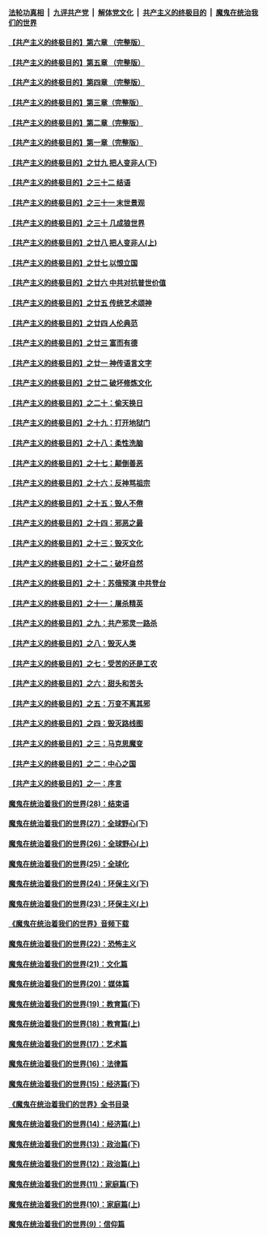 ####  [法轮功真相](../../../../basic/blob/master/README.md?t=06141002) &nbsp;|&nbsp; [九评共产党](../../../../9ping.md/blob/master/README.md?t=06141002) &nbsp;|&nbsp; [解体党文化](../../../../jtdwh.md/blob/master/README.md?t=06141002)  &nbsp;|&nbsp; [共产主义的终极目的](../../../../gczydzjmd.md/blob/master/README.md?t=06141002) &nbsp;|&nbsp; [魔鬼在统治我们的世界](../../../../mgztzwmdsj.md/blob/master/README.md?t=06141002) 

#### [【共产主义的终极目的】第六章 （完整版）](../pages/nsc422/n11428913.md?t=06141002) 

#### [【共产主义的终极目的】第五章 （完整版）](../pages/nsc422/n11428912.md?t=06141002) 

#### [【共产主义的终极目的】第四章 （完整版）](../pages/nsc422/n11428907.md?t=06141002) 

#### [【共产主义的终极目的】第三章（完整版）](../pages/nsc422/n11428848.md?t=06141002) 

#### [【共产主义的终极目的】第二章（完整版）](../pages/nsc422/n11428831.md?t=06141002) 

#### [【共产主义的终极目的】第一章（完整版）](../pages/nsc422/n11417651.md?t=06141002) 

#### [【共产主义的终极目的】之廿九 把人变非人(下)](../pages/nsc422/n11344140.md?t=06141002) 

#### [【共产主义的终极目的】之三十二 结语](../pages/nsc422/n11360535.md?t=06141002) 

#### [【共产主义的终极目的】之三十一 末世景观](../pages/nsc422/n11351129.md?t=06141002) 

#### [【共产主义的终极目的】之三十 几成狼世界](../pages/nsc422/n11348280.md?t=06141002) 

#### [【共产主义的终极目的】之廿八 把人变非人(上)](../pages/nsc422/n11340492.md?t=06141002) 

#### [【共产主义的终极目的】之廿七 以恨立国](../pages/nsc422/n11336944.md?t=06141002) 

#### [【共产主义的终极目的】之廿六 中共对抗普世价值](../pages/nsc422/n11324785.md?t=06141002) 

#### [【共产主义的终极目的】之廿五 传统艺术颂神](../pages/nsc422/n11296396.md?t=06141002) 

#### [【共产主义的终极目的】之廿四 人伦典范](../pages/nsc422/n11296397.md?t=06141002) 

#### [【共产主义的终极目的】之廿三 富而有德](../pages/nsc422/n11283598.md?t=06141002) 

#### [【共产主义的终极目的】之廿一 神传语言文字](../pages/nsc422/n11263265.md?t=06141002) 

#### [【共产主义的终极目的】之廿二 破坏修炼文化](../pages/nsc422/n11245728.md?t=06141002) 

#### [【共产主义的终极目的】之二十：偷天换日](../pages/nsc422/n11238846.md?t=06141002) 

#### [【共产主义的终极目的】之十九：打开地狱门](../pages/nsc422/n11206376.md?t=06141002) 

#### [【共产主义的终极目的】之十八：柔性洗脑](../pages/nsc422/n11199994.md?t=06141002) 

#### [【共产主义的终极目的】之十七：颠倒善恶](../pages/nsc422/n11179782.md?t=06141002) 

#### [【共产主义的终极目的】之十六：反神骂祖宗](../pages/nsc422/n11166798.md?t=06141002) 

#### [【共产主义的终极目的】之十五：毁人不倦](../pages/nsc422/n11166792.md?t=06141002) 

#### [【共产主义的终极目的】之十四：邪恶之最](../pages/nsc422/n11150249.md?t=06141002) 

#### [【共产主义的终极目的】之十三：毁灭文化](../pages/nsc422/n11135227.md?t=06141002) 

#### [【共产主义的终极目的】之十二：破坏自然](../pages/nsc422/n11135214.md?t=06141002) 

#### [【共产主义的终极目的】之十：苏俄预演 中共登台](../pages/nsc422/n11118424.md?t=06141002) 

#### [【共产主义的终极目的】之十一：屠杀精英](../pages/nsc422/n11118442.md?t=06141002) 

#### [【共产主义的终极目的】之九：共产邪灵一路杀](../pages/nsc422/n11114139.md?t=06141002) 

#### [【共产主义的终极目的】之八：毁灭人类](../pages/nsc422/n11108503.md?t=06141002) 

#### [【共产主义的终极目的】之七：受苦的还是工农](../pages/nsc422/n11101809.md?t=06141002) 

#### [【共产主义的终极目的】之六：甜头和苦头](../pages/nsc422/n11096971.md?t=06141002) 

#### [【共产主义的终极目的】之五：万变不离其邪](../pages/nsc422/n11091285.md?t=06141002) 

#### [【共产主义的终极目的】之四：毁灭路线图](../pages/nsc422/n11086284.md?t=06141002) 

#### [【共产主义的终极目的】之三：马克思魔变](../pages/nsc422/n11061941.md?t=06141002) 

#### [【共产主义的终极目的】之二：中心之国](../pages/nsc422/n11047728.md?t=06141002) 

#### [【共产主义的终极目的】之一：序言](../pages/nsc422/n11086077.md?t=06141002) 

#### [魔鬼在统治着我们的世界(28)：结束语](../pages/nsc422/n10936246.md?t=06141002) 

#### [魔鬼在统治着我们的世界(27)：全球野心(下)](../pages/nsc422/n10928319.md?t=06141002) 

#### [魔鬼在统治着我们的世界(26)：全球野心(上)](../pages/nsc422/n10900318.md?t=06141002) 

#### [魔鬼在统治着我们的世界(25)：全球化](../pages/nsc422/n10788205.md?t=06141002) 

#### [魔鬼在统治着我们的世界(24)：环保主义(下)](../pages/nsc422/n10695307.md?t=06141002) 

#### [魔鬼在统治着我们的世界(23)：环保主义(上)](../pages/nsc422/n10688613.md?t=06141002) 

#### [《魔鬼在统治着我们的世界》音频下载](../pages/nsc422/n10635553.md?t=06141002) 

#### [魔鬼在统治着我们的世界(22)：恐怖主义](../pages/nsc422/n10614727.md?t=06141002) 

#### [魔鬼在统治着我们的世界(21)：文化篇](../pages/nsc422/n10597706.md?t=06141002) 

#### [魔鬼在统治着我们的世界(20)：媒体篇](../pages/nsc422/n10586579.md?t=06141002) 

#### [魔鬼在统治着我们的世界(19)：教育篇(下)](../pages/nsc422/n10564808.md?t=06141002) 

#### [魔鬼在统治着我们的世界(18)：教育篇(上)](../pages/nsc422/n10526970.md?t=06141002) 

#### [魔鬼在统治着我们的世界(17)：艺术篇](../pages/nsc422/n10499093.md?t=06141002) 

#### [魔鬼在统治着我们的世界(16)：法律篇](../pages/nsc422/n10485969.md?t=06141002) 

#### [魔鬼在统治着我们的世界(15)：经济篇(下)](../pages/nsc422/n10469975.md?t=06141002) 

#### [《魔鬼在统治着我们的世界》全书目录](../pages/nsc422/n10464261.md?t=06141002) 

#### [魔鬼在统治着我们的世界(14)：经济篇(上)](../pages/nsc422/n10457370.md?t=06141002) 

#### [魔鬼在统治着我们的世界(13)：政治篇(下)](../pages/nsc422/n10448270.md?t=06141002) 

#### [魔鬼在统治着我们的世界(12)：政治篇(上)](../pages/nsc422/n10444576.md?t=06141002) 

#### [魔鬼在统治着我们的世界(11)：家庭篇(下)](../pages/nsc422/n10440961.md?t=06141002) 

#### [魔鬼在统治着我们的世界(10)：家庭篇(上)](../pages/nsc422/n10435448.md?t=06141002) 

#### [魔鬼在统治着我们的世界(9)：信仰篇](../pages/nsc422/n10432159.md?t=06141002) 

